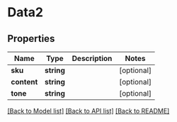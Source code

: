 # Data2

## Properties
Name | Type | Description | Notes
------------ | ------------- | ------------- | -------------
**sku** | **string** |  | [optional] 
**content** | **string** |  | [optional] 
**tone** | **string** |  | [optional] 

[[Back to Model list]](../README.md#documentation-for-models) [[Back to API list]](../README.md#documentation-for-api-endpoints) [[Back to README]](../README.md)


